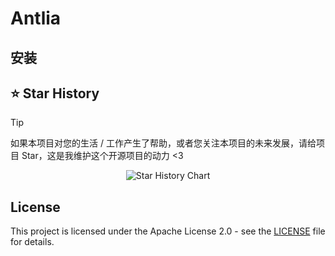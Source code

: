 # Antlia


## 安装



## ⭐ Star History

> [!TIP] 
> 如果本项目对您的生活 / 工作产生了帮助，或者您关注本项目的未来发展，请给项目 Star，这是我维护这个开源项目的动力 <3

<div align="center">

![Star History Chart](https://api.star-history.com/svg?repos=Astriora/Antlia&type=Date)
</div>

</details>

## License

This project is licensed under the Apache License 2.0 - see the [LICENSE](LICENSE) file for details.


